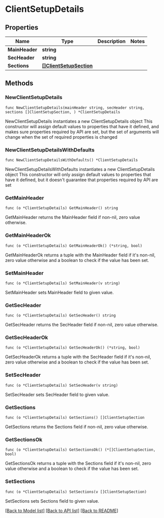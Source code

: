 # ClientSetupDetails

## Properties

Name | Type | Description | Notes
------------ | ------------- | ------------- | -------------
**MainHeader** | **string** |  | 
**SecHeader** | **string** |  | 
**Sections** | [**[]ClientSetupSection**](ClientSetupSection.md) |  | 

## Methods

### NewClientSetupDetails

`func NewClientSetupDetails(mainHeader string, secHeader string, sections []ClientSetupSection, ) *ClientSetupDetails`

NewClientSetupDetails instantiates a new ClientSetupDetails object
This constructor will assign default values to properties that have it defined,
and makes sure properties required by API are set, but the set of arguments
will change when the set of required properties is changed

### NewClientSetupDetailsWithDefaults

`func NewClientSetupDetailsWithDefaults() *ClientSetupDetails`

NewClientSetupDetailsWithDefaults instantiates a new ClientSetupDetails object
This constructor will only assign default values to properties that have it defined,
but it doesn't guarantee that properties required by API are set

### GetMainHeader

`func (o *ClientSetupDetails) GetMainHeader() string`

GetMainHeader returns the MainHeader field if non-nil, zero value otherwise.

### GetMainHeaderOk

`func (o *ClientSetupDetails) GetMainHeaderOk() (*string, bool)`

GetMainHeaderOk returns a tuple with the MainHeader field if it's non-nil, zero value otherwise
and a boolean to check if the value has been set.

### SetMainHeader

`func (o *ClientSetupDetails) SetMainHeader(v string)`

SetMainHeader sets MainHeader field to given value.


### GetSecHeader

`func (o *ClientSetupDetails) GetSecHeader() string`

GetSecHeader returns the SecHeader field if non-nil, zero value otherwise.

### GetSecHeaderOk

`func (o *ClientSetupDetails) GetSecHeaderOk() (*string, bool)`

GetSecHeaderOk returns a tuple with the SecHeader field if it's non-nil, zero value otherwise
and a boolean to check if the value has been set.

### SetSecHeader

`func (o *ClientSetupDetails) SetSecHeader(v string)`

SetSecHeader sets SecHeader field to given value.


### GetSections

`func (o *ClientSetupDetails) GetSections() []ClientSetupSection`

GetSections returns the Sections field if non-nil, zero value otherwise.

### GetSectionsOk

`func (o *ClientSetupDetails) GetSectionsOk() (*[]ClientSetupSection, bool)`

GetSectionsOk returns a tuple with the Sections field if it's non-nil, zero value otherwise
and a boolean to check if the value has been set.

### SetSections

`func (o *ClientSetupDetails) SetSections(v []ClientSetupSection)`

SetSections sets Sections field to given value.



[[Back to Model list]](../README.md#documentation-for-models) [[Back to API list]](../README.md#documentation-for-api-endpoints) [[Back to README]](../README.md)


